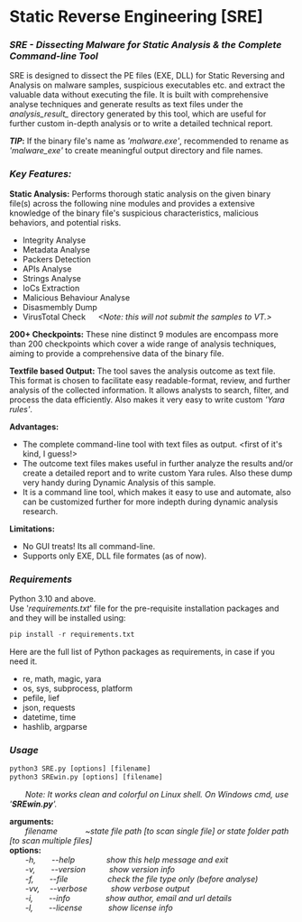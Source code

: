 # Static Reverse Engineering [SRE]

### *SRE - Dissecting Malware for Static Analysis & the Complete Command-line Tool*

SRE is designed to dissect the PE files (EXE, DLL) for Static Reversing and Analysis on malware samples, suspicious executables etc. and extract the valuable data without executing the file. It is built with comprehensive analyse techniques and generate results as text files under the *analysis_result_<binaryfilename>* directory generated by this tool, which are useful for further custom in-depth analysis or to write a detailed technical report.

**_TIP_:**  If the binary file's name as *'malware.exe'*, recommended to rename as *'malware_exe'* to create meaningful output directory and file names.
<br />

 ### *Key Features:* 
**Static Analysis:** Performs thorough static analysis on the given binary file(s) across the following nine modules and provides a extensive knowledge of the binary file's suspicious characteristics, malicious behaviors, and potential risks.
-   Integrity Analyse
-   Metadata Analyse
-   Packers Detection
-   APIs Analyse
-   Strings Analyse
-   IoCs Extraction
-   Malicious Behaviour Analyse
-   Disasmembly Dump
-   VirusTotal Check &emsp; _<Note: this will not submit the samples to VT.>_

**200+ Checkpoints:** These nine distinct 9 modules are encompass more than 200 checkpoints which cover a wide range of analysis techniques, aiming to provide a comprehensive data of the binary file.

**Textfile based Output:** The tool saves the analysis outcome as text file. This format is chosen to facilitate easy readable-format, review, and further analysis of the collected information. It allows analysts to search, filter, and process the data efficiently.  Also makes it very easy to write custom *'Yara rules'*.<br />


**Advantages:**
- The complete command-line tool with text files as output. <first of it's kind, I guess!>
- The outcome text files makes useful in further analyze the results and/or create a detailed report and to write custom Yara rules.  Also these dump very handy during Dynamic Analysis of this sample.
- It is a command line tool, which makes it easy to use and automate, also can be customized further for more indepth during dynamic analysis research.

**Limitations:**
-  No GUI treats!  Its all command-line.
-  Supports only EXE, DLL file formates (as of now).


### *Requirements*
Python 3.10 and above.<br />
Use '_requirements.txt_' file for the pre-requisite installation packages and and they will be installed using:<br />
```python
pip install -r requirements.txt
```
Here are the full list of Python packages as requirements, in case if you need it.<br />
- re, math, magic, yara
- os, sys, subprocess, platform
- pefile, lief
- json, requests
- datetime, time
- hashlib, argparse


### *Usage*
```python
python3 SRE.py [options] [filename]
python3 SREwin.py [options] [filename]
```
&emsp;&emsp;*Note: It works clean and colorful on Linux shell. On Windows cmd, use '**SREwin.py**'.* <br />

**arguments:**
<br />
*&emsp;&emsp;filename&emsp;&emsp;&emsp;&ensp;~state file path [to scan single file] or state folder path [to scan multiple files]*  
**options:**                                                                                      
*&emsp;&emsp;-h,&emsp;&emsp;--help&emsp;&emsp;&emsp;&emsp;show this help message and exit             
&emsp;&emsp;-v,&emsp;&emsp;--version&emsp;&emsp;&emsp;show version info  
&emsp;&emsp;-f,&emsp;&emsp;--file&emsp;&emsp;&emsp;&emsp;&emsp;check the file type only (before analyse)<br />
&emsp;&emsp;-vv,&emsp;&nbsp;--verbose&emsp;&emsp;&emsp;show verbose output                         
&emsp;&emsp;-i,&emsp;&emsp;--info&emsp;&emsp;&emsp;&emsp;&ensp;show author, email and url details            
&emsp;&emsp;-l,&emsp;&emsp;--license&emsp;&emsp; &emsp;show license info*  


